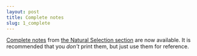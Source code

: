 ```yaml
---
layout: post
title: Complete notes
slug: 1_complete
---
```


[Complete notes](/materials/ns.complete.pdf) from [the Natural Selection section](/ns.html) are now available. It is recommended that you _don't_ print them, but just use them for reference.

